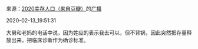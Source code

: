 来源：[2020幸存人口（来自豆瓣）](https://www.douban.com/people/133446540/)的[广播](https://www.douban.com/people/133446540/status/2808855214/)


2020-02-13_19:51:31


大舅和老妈的电话中说，因为姓应的表示我去可以，但不背锅，因此突然把存量释放出来，把临床诊断作为确诊标准。
